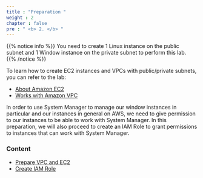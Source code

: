 ```yaml
---
title : "Preparation "
weight : 2
chapter : false
pre : " <b> 2. </b> "
---
```


{{% notice info %}}
You need to create 1 Linux instance on the public subnet and 1 Window instance on the private subnet to perform this lab.
{{% /notice %}}

To learn how to create EC2 instances and VPCs with public/private subnets, you can refer to the lab:
  - [About Amazon EC2](https://000004.awsstudygroup.com/en/)
  - [Works with Amazon VPC](https://000003.awsstudygroup.com/en/)

In order to use System Manager to manage our window instances in particular and our instances in general on AWS, we need to give permission to our instances to be able to work with System Manager. In this preparation, we will also proceed to create an IAM Role to grant permissions to instances that can work with System Manager.

### Content
  - [Prepare VPC and EC2](2.1-createec2/)
  - [Create IAM Role](2.2-createiamrole/)

